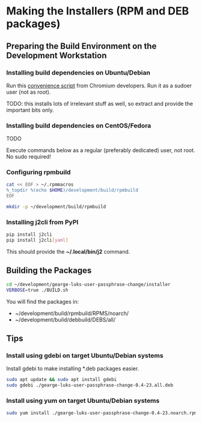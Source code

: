 # Making the Installers (RPM and DEB packages)

## Preparing the Build Environment on the Development Workstation

### Installing build dependencies on Ubuntu/Debian

Run this [convenience script](install-build-deps-chromium-debian.sh) from Chromium developers. Run it as a sudoer user (not as root).

TODO: this installs lots of irrelevant stuff as well, so extract and provide the important bits only.

### Installing build dependencies on CentOS/Fedora

TODO

Execute commands below as a regular (preferably dedicated) user, not root. No sudo required!

### Configuring rpmbuild

```bash
cat << EOF > ~/.rpmmacros
%_topdir %(echo $HOME)/development/build/rpmbuild
EOF

mkdir -p ~/development/build/rpmbuild
```

### Installing j2cli from PyPI

```bash
pip install j2cli
pip install j2cli[yaml]
```

This should provide the **~/.local/bin/j2** command.

## Building the Packages

```bash
cd ~/development/gearge-luks-user-passphrase-change/installer
VERBOSE=true ./BUILD.sh
```

You will find the packages in:

*   ~/development/build/rpmbuild/RPMS/noarch/
*   ~/development/build/debbuild/DEBS/all/

## Tips

### Install using gdebi on target Ubuntu/Debian systems

Install gdebi to make installing \*.deb packages easier.

```bash
sudo apt update && sudo apt install gdebi
sudo gdebi ./gearge-luks-user-passphrase-change-0.4-23.all.deb
```

### Install using yum on target Ubuntu/Debian systems

```bash
sudo yum install ./gearge-luks-user-passphrase-change-0.4-23.noarch.rpm
```
